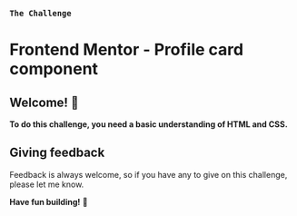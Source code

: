 ### `The Challenge`

# Frontend Mentor - Profile card component



## Welcome! 👋

**To do this challenge, you need a basic understanding of HTML and CSS.**


## Giving feedback

Feedback is always welcome, so if you have any to give on this challenge, please let me know.

**Have fun building!** 🚀

